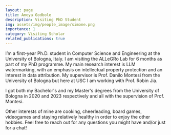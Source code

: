 ```yaml
---
layout: page
title: Ameya Godbole
description: Visiting PhD Student
img: assets/img/people_image/simone.png
importance: 1
category: Visiting Scholar
related_publications: true
---
```


I’m a first-year Ph.D. student in Computer Science and Engineering at the University of Bologna, Italy. I am visiting the ALLeGRo Lab for 6 months as part of my PhD programme. My main research interest is LLM watermarking, with an emphasis on intellectual property protection and an interest in data attribution. My supervisor is Prof. Danilo Montesi from the University of Bologna but here at USC I am working with Prof. Robin Jia.

I got both my Bachelor's and my Master's degrees from the University of Bologna in 2020 and 2023 respectively and all with the supervision of Prof. Montesi.

Other interests of mine are cooking, cheerleading, board games, videogames and staying relatively healthy in order to enjoy the other hobbies. Feel free to reach out for any questions you might have and/or just for a chat!


